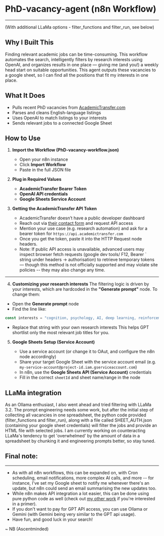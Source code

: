 # PhD-vacancy-agent (n8n Workflow)
---
(With additional LLaMa options - filter_functions and filter_run, see below)

## Why I Built This

Finding relevant academic jobs can be time-consuming. This workflow automates the search, intelligently filters by research interests using OpenAI, and organizes results in one place — giving me (and you!) a weekly head start on suitable opportunities. This agent outputs these vacancies to a google sheet, so I can find all the positions that fit my interests in one place.

## What It Does

* Pulls recent PhD vacancies from [AcademicTransfer.com](https://www.academictransfer.com)
* Parses and cleans English-language listings
* Uses OpenAI to match listings to your interests
* Sends relevant jobs to a connected Google Sheet

## How to Use

1. **Import the Workflow (PhD-vacancy-workflow.json)**

   * Open your n8n instance
   * Click **Import Workflow**
   * Paste in the full JSON file

2. **Plug in Required Values**

   * **AcademicTransfer Bearer Token**
   * **OpenAI API credentials**
   * **Google Sheets Service Account**

3. **Getting the AcademicTransfer API Token**

   * AcademicTransfer doesn’t have a public developer dashboard
   *   Reach out via [their contact form](https://www.academictransfer.com/en/contact/) and request API access
   *   Mention your use case (e.g. research automation) and ask for a bearer token for `https://api.academictransfer.com`
   *   Once you get the token, paste it into the HTTP Request node headers.
   * Note: If public API access is unavailable, advanced users may inspect browser fetch requests (google dev tools/ F12, Bearer <token>` string under headers -> authorisation) to retrieve temporary tokens — though this method is not officially supported and may violate site policies -- they may also change any time.
---

4. **Customizing your research interests**
The filtering logic is driven by your interests, which are hardcoded in the **"Generate prompt"** node. To change them:
* Open the **Generate prompt** node
*  Find the line like:
```js
const interests = "cognition, psychology, AI, deep learning, reinforcement learning";
```
* Replace that string with your own research interests
This helps GPT shortlist only the most relevant job titles for you.

5. **Google Sheets Setup (Service Account)**

   * Use a service account (or change it to OAut, and configure the n8n node accordingly)
   * Share your target Google Sheet with the service account email (e.g. `my-service-account@project-id.iam.gserviceaccount.com`)
   * In n8n, use the **Google Sheets API (Service Account)** credentials
   * Fill in the correct `sheetId` and sheet name/range in the node
  
## LLaMa integration
As an Ollama enthusiast, I also went ahead and tried filtering with LLaMa 3.2. The prompt engineering needs some work, but after the initial step of collecting all vacancies in one spreadsheet, the python code provided (filter_functions and filter_run), along with a file called SHEET_AUTH.json (containing your google sheet credentials) will filter the jobs and provide an HTML file with selected jobs. I am currently working on counteracting LLaMa's tendency to get 'overwhelmed' by the amount of data in a spreadsheet by chunking it and engineering prompts better, so stay tuned.

## Final note:
---
- As with all n8n workflows, this can be expanded on, with Cron scheduling, email notifications, more complex AI calls, and more -- for instance, I've set my Google sheet to notify me whenever there's an update, but n8n could send an email summarising the new updates too.
- While n8n makes API integration a lot easier, this can be done using pure python code as well (check out [my other work](https://github.com/ascentminded/llama-agent) if you're interested in a primer).
- If you don't want to pay for GPT API access, you can use Ollama or Gemini (with Gemini being very similar to the GPT api usage).
- Have fun, and good luck in your search!

~ NB (Ascentminded)


